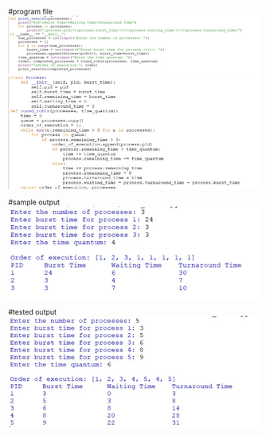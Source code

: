 #program file
![program file](round_robin.png)
![program file](round_robin(2).png)

#sample output
![sample output](sampleoutput.png)

#tested output
![tested output](executedoutput.png)
